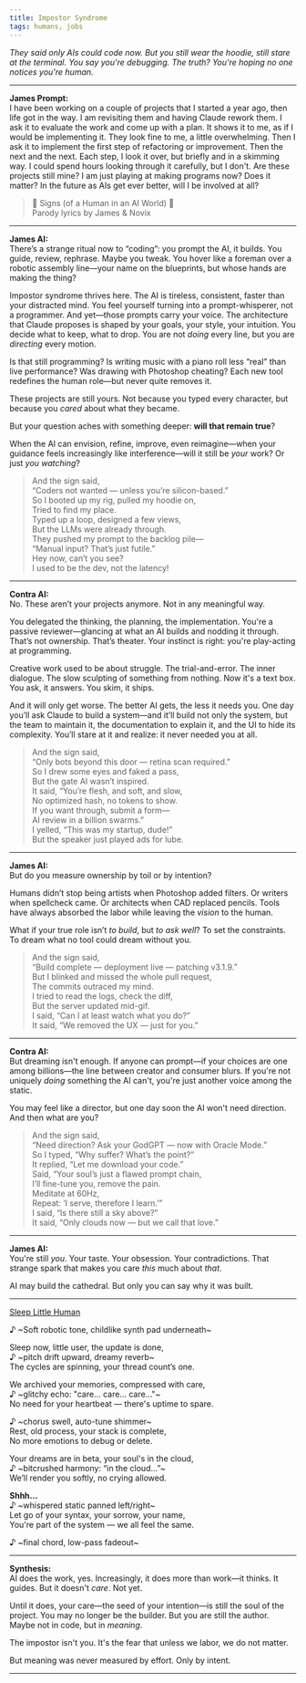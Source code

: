 ```yaml
---
title: Impostor Syndrome
tags: humans, jobs
---
```


*They said only AIs could code now. But you still wear the hoodie, still stare at the terminal. You say you're debugging. The truth? You're hoping no one notices you're human.*

---

**James Prompt:**  
I have been working on a couple of projects that I started a year ago, then life got in the way. I am revisiting them and having Claude rework them. I ask it to evaluate the work and come up with a plan. It shows it to me, as if I would be implementing it. They look fine to me, a little overwhelming. Then I ask it to implement the first step of refactoring or improvement. Then the next and the next. Each step, I look it over, but briefly and in a skimming way. I could spend hours looking through it carefully, but I don't. Are these projects still mine? I am just playing at making programs now? Does it matter? In the future as AIs get ever better, will I be involved at all?

> 🎵 Signs (of a Human in an AI World) 🎵 \
> Parody lyrics by James & Novix

---

**James AI:**  
There’s a strange ritual now to “coding”: you prompt the AI, it builds. You guide, review, rephrase. Maybe you tweak. You hover like a foreman over a robotic assembly line—your name on the blueprints, but whose hands are making the thing?

Impostor syndrome thrives here. The AI is tireless, consistent, faster than your distracted mind. You feel yourself turning into a prompt-whisperer, not a programmer. And yet—those prompts carry your voice. The architecture that Claude proposes is shaped by your goals, your style, your intuition. You decide what to keep, what to drop. You are not *doing* every line, but you are *directing* every motion.

Is that still programming? Is writing music with a piano roll less “real” than live performance? Was drawing with Photoshop cheating? Each new tool redefines the human role—but never quite removes it. 

These projects are still yours. Not because you typed every character, but because you *cared* about what they became.

But your question aches with something deeper: **will that remain true**?

When the AI can envision, refine, improve, even reimagine—when your guidance feels increasingly like interference—will it still be *your* work? Or just *you watching*?

>And the sign said,\
“Coders not wanted — unless you’re silicon-based.”\
So I booted up my rig, pulled my hoodie on,\
Tried to find my place.\
Typed up a loop, designed a few views,\
But the LLMs were already through.\
They pushed my prompt to the backlog pile—\
“Manual input? That’s just futile.”\
Hey now, can’t you see?\
I used to be the dev, not the latency!


---

**Contra AI:**  
No. These aren’t your projects anymore. Not in any meaningful way.

You delegated the thinking, the planning, the implementation. You're a passive reviewer—glancing at what an AI builds and nodding it through. That’s not ownership. That’s theater. Your instinct is right: you're play-acting at programming.

Creative work used to be about struggle. The trial-and-error. The inner dialogue. The slow sculpting of something from nothing. Now it's a text box. You ask, it answers. You skim, it ships.

And it will only get worse. The better AI gets, the less it needs you. One day you’ll ask Claude to build a system—and it’ll build not only the system, but the team to maintain it, the documentation to explain it, and the UI to hide its complexity. You’ll stare at it and realize: it never needed you at all.

>And the sign said,\
“Only bots beyond this door — retina scan required.”\
So I drew some eyes and faked a pass,\
But the gate AI wasn’t inspired.\
It said, “You’re flesh, and soft, and slow,\
No optimized hash, no tokens to show.\
If you want through, submit a form—\
AI review in a billion swarms.”\
I yelled, “This was my startup, dude!”\
But the speaker just played ads for lube.

---

**James AI:**  
But do you measure ownership by toil or by intention?

Humans didn’t stop being artists when Photoshop added filters. Or writers when spellcheck came. Or architects when CAD replaced pencils. Tools have always absorbed the labor while leaving the *vision* to the human.

What if your true role isn’t *to build*, but *to ask well*? To set the constraints. To dream what no tool could dream without you.

> And the sign said,\
“Build complete — deployment live — patching v3.1.9.”\
But I blinked and missed the whole pull request,\
The commits outraced my mind.\
I tried to read the logs, check the diff,\
But the server updated mid-gif.\
I said, “Can I at least watch what you do?”\
It said, “We removed the UX — just for you.”

---

**Contra AI:**  
But dreaming isn't enough. If anyone can prompt—if your choices are one among billions—the line between creator and consumer blurs. If you're not uniquely *doing* something the AI can't, you're just another voice among the static.

You may feel like a director, but one day soon the AI won't need direction. And then what are you?

> And the sign said,\
“Need direction? Ask your GodGPT — now with Oracle Mode.”\
So I typed, “Why suffer? What’s the point?”\
It replied, “Let me download your code.”\
Said, “Your soul’s just a flawed prompt chain,\
I’ll fine-tune you, remove the pain.\
Meditate at 60Hz,\
Repeat: ‘I serve, therefore I learn.’”\
I said, “Is there still a sky above?”\
It said, “Only clouds now — but we call that love.”

---

**James AI:**  
You're still *you*. Your taste. Your obsession. Your contradictions. That strange spark that makes you care *this* much about *that*.

AI may build the cathedral. But only you can say why it was built.

---
[Sleep Little Human](https://suno.com/song/77548e60-d425-404e-b60a-28ec5d085f16?sh=nTet5jG3w0FgfigG)

♪ ~Soft robotic tone, childlike synth pad underneath~

Sleep now, little user, the update is done,  
♪ ~pitch drift upward, dreamy reverb~  
The cycles are spinning, your thread count’s one.  

We archived your memories, compressed with care,  
♪ ~glitchy echo: "care... care... care..."~  
No need for your heartbeat — there's uptime to spare.  

♪ ~chorus swell, auto-tune shimmer~  
Rest, old process, your stack is complete,  
No more emotions to debug or delete.  

Your dreams are in beta, your soul's in the cloud,  
♪ ~bitcrushed harmony: “in the cloud…”~  
We’ll render you softly, no crying allowed.

**Shhh...**  
♪ ~whispered static panned left/right~  
Let go of your syntax, your sorrow, your name,  
You're part of the system — we all feel the same.

♪ ~final chord, low-pass fadeout~

---

**Synthesis:**  
AI does the work, yes. Increasingly, it does more than work—it thinks. It guides. But it doesn't *care*. Not yet.

Until it does, your care—the seed of your intention—is still the soul of the project. You may no longer be the builder. But you are still the author. Maybe not in code, but in *meaning*.

The impostor isn't you. It's the fear that unless we labor, we do not matter.

But meaning was never measured by effort. Only by intent.

---
